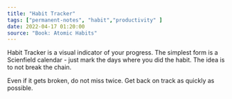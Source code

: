 ```yaml
---
title: "Habit Tracker"
tags: ["permanent-notes", "habit","productivity" ]
date: 2022-04-17 01:20:00
source: "Book: Atomic Habits"
---
```


Habit Tracker is a visual indicator of your progress. The simplest form is a Scienfield calendar - just mark the days where you did the habit. The idea is to not break the chain.

Even if it gets broken, do not miss twice. Get back on track as quickly as possible.